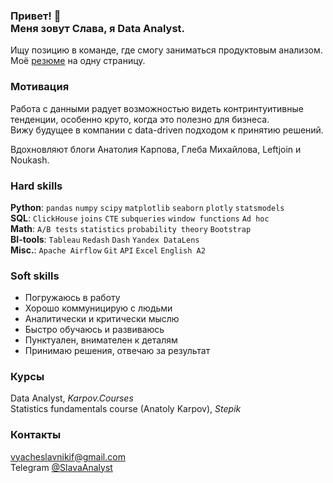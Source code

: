 <h3> Привет! 👋<br >Меня зовут Слава, я Data Analyst.</h3> 

Ищу позицию в команде, где смогу заниматься продуктовым анализом.  
Моё [резюме](https://drive.google.com/file/d/1_3_VoVu0_n0b7KOrp862ZdYe11U8CFaY/view?usp=share_link) на одну страницу.   

### Мотивация
Работа с данными радует возможностью видеть контринтуитивные тенденции, особенно круто, когда это полезно для бизнеса.  
Вижу будущее в компании с data-driven подходом к принятию решений.

Вдохновляют блоги Анатолия Карпова, Глеба Михайлова, Leftjoin и Noukash.    

### Hard skills
**Python**: `pandas` `numpy` `scipy` `matplotlib` `seaborn` `plotly` `statsmodels`  
**SQL**: `ClickHouse` `joins` `CTE` `subqueries` `window functions` `Ad hoc`   
**Math**: `A/B tests` `statistics` `probability theory` `Bootstrap`  
**BI-tools**: `Tableau` `Redash`  `Dash`  `Yandex DataLens`    
**Misc.**: `Apache Airflow` `Git` `API` `Excel` `English A2`  

### Soft skills
- Погружаюсь в работу
- Хорошо коммуницирую с людьми
- Аналитически и критически мыслю
- Быстро обучаюсь и развиваюсь
- Пунктуален, внимателен к деталям
- Принимаю решения, отвечаю за результат

### Курсы
Data Analyst, *Karpov.Courses*   
Statistics fundamentals course (Anatoly Karpov), *Stepik*  

### Контакты 
vyacheslavnikif@gmail.com   
Telegram [@SlavaAnalyst](https://t.me/SlavaAnalyst)
